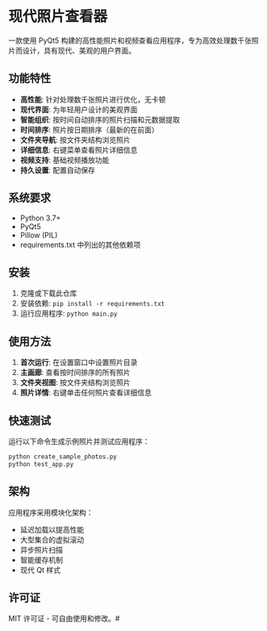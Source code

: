 # 现代照片查看器

一款使用 PyQt5 构建的高性能照片和视频查看应用程序，专为高效处理数千张照片而设计，具有现代、美观的用户界面。

## 功能特性

- **高性能**: 针对处理数千张照片进行优化，无卡顿
- **现代界面**: 为年轻用户设计的美观界面
- **智能组织**: 按时间自动排序的照片扫描和元数据提取
- **时间排序**: 照片按日期排序（最新的在前面）
- **文件夹导航**: 按文件夹结构浏览照片
- **详细信息**: 右键菜单查看照片详细信息
- **视频支持**: 基础视频播放功能
- **持久设置**: 配置自动保存

## 系统要求

- Python 3.7+
- PyQt5
- Pillow (PIL)
- requirements.txt 中列出的其他依赖项

## 安装

1. 克隆或下载此仓库
2. 安装依赖: `pip install -r requirements.txt`
3. 运行应用程序: `python main.py`

## 使用方法

1. **首次运行**: 在设置窗口中设置照片目录
2. **主画廊**: 查看按时间排序的所有照片
3. **文件夹视图**: 按文件夹结构浏览照片
4. **照片详情**: 右键单击任何照片查看详细信息

## 快速测试

运行以下命令生成示例照片并测试应用程序：

```bash
python create_sample_photos.py
python test_app.py
```

## 架构

应用程序采用模块化架构：
- 延迟加载以提高性能
- 大型集合的虚拟滚动
- 异步照片扫描
- 智能缓存机制
- 现代 Qt 样式

## 许可证

MIT 许可证 - 可自由使用和修改。#
